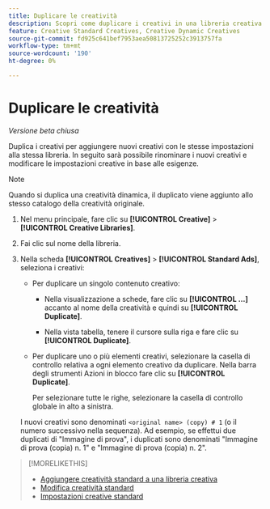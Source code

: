 ```yaml
---
title: Duplicare le creatività
description: Scopri come duplicare i creativi in una libreria creativa.
feature: Creative Standard Creatives, Creative Dynamic Creatives
source-git-commit: fd925c641bef7953aea50813725252c3913757fa
workflow-type: tm+mt
source-wordcount: '190'
ht-degree: 0%

---
```


# Duplicare le creatività

*Versione beta chiusa*

Duplica i creativi per aggiungere nuovi creativi con le stesse impostazioni alla stessa libreria. In seguito sarà possibile rinominare i nuovi creativi e modificare le impostazioni creative in base alle esigenze.

>[!NOTE]
>
>Quando si duplica una creatività dinamica, il duplicato viene aggiunto allo stesso catalogo della creatività originale.

1. Nel menu principale, fare clic su **[!UICONTROL Creative]** > **[!UICONTROL Creative Libraries]**.

1. Fai clic sul nome della libreria.

1. Nella scheda **[!UICONTROL Creatives]** > **[!UICONTROL Standard Ads]**, seleziona i creativi:

   * Per duplicare un singolo contenuto creativo:

      * Nella visualizzazione a schede, fare clic su **[!UICONTROL ...]** accanto al nome della creatività e quindi su **[!UICONTROL Duplicate]**.

      * Nella vista tabella, tenere il cursore sulla riga e fare clic su **[!UICONTROL Duplicate]**.

   * Per duplicare uno o più elementi creativi, selezionare la casella di controllo relativa a ogni elemento creativo da duplicare. Nella barra degli strumenti Azioni in blocco fare clic su **[!UICONTROL Duplicate]**.

     Per selezionare tutte le righe, selezionare la casella di controllo globale in alto a sinistra.

   I nuovi creativi sono denominati `<original name> (copy) # 1` (o il numero successivo nella sequenza). Ad esempio, se effettui due duplicati di &quot;Immagine di prova&quot;, i duplicati sono denominati &quot;Immagine di prova (copia) n. 1&quot; e &quot;Immagine di prova (copia) n. 2&quot;.

<!-- Add to TOC later when this feature is available to users:

>* [Edit dynamic creatives](creative-edit-dynamic.md)
>* [Dynamic ad settings](creative-settings-dynamic.md)
-->

>[!MORELIKETHIS]
>
>* [Aggiungere creatività standard a una libreria creativa](creative-add-standard.md)
>* [Modifica creatività standard](creative-edit-standard.md)
>* [Impostazioni creative standard](creative-settings-standard.md)
